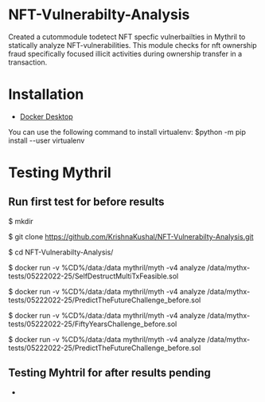 # NFT-Vulnerabilty-Analysis
Created a cutommodule todetect NFT specfic vulnerbailties in Mythril to statically analyze NFT-vulnerabilities. This module checks for nft ownership fraud specifically focused illicit activities during ownership transfer in a transaction.

# Installation

 - [Docker Desktop](https://mythril-classic.readthedocs.io/en/master/installation.html#docker)
 
  You can use the following command to install virtualenv:
   $python -m pip install --user virtualenv

# Testing Mythril

 ## Run first test for before results

$ mkdir <foldername>

$ git clone https://github.com/KrishnaKushal/NFT-Vulnerabilty-Analysis.git

$ cd NFT-Vulnerabilty-Analysis/

$ docker run -v %CD%/data:/data mythril/myth -v4 analyze /data/mythx-tests/05222022-25/SelfDestructMultiTxFeasible.sol

$ docker run -v %CD%/data:/data mythril/myth -v4 analyze /data/mythx-tests/05222022-25/PredictTheFutureChallenge_before.sol

$ docker run -v %CD%/data:/data mythril/myth -v4 analyze /data/mythx-tests/05222022-25/FiftyYearsChallenge_before.sol

$ docker run -v %CD%/data:/data mythril/myth -v4 analyze /data/mythx-tests/05222022-25/PredictTheFutureChallenge_before.sol

## Testing Myhtril for after results pending
 -
